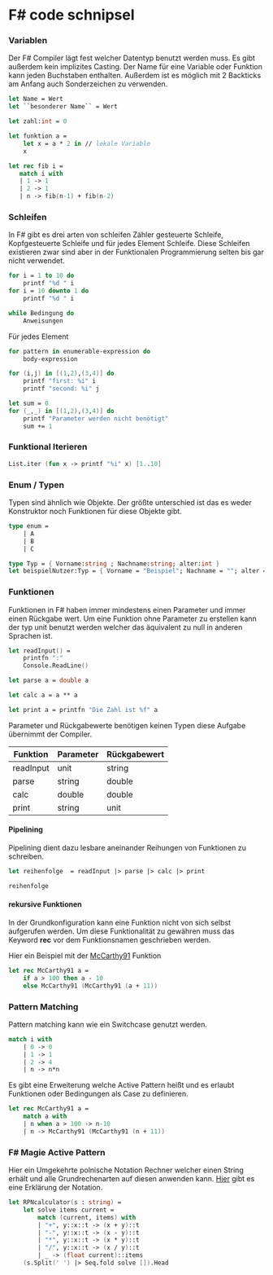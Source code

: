 # F# code schnipsel #


### Variablen

Der F# Compiler lägt fest welcher Datentyp benutzt werden muss. Es gibt außerdem kein implizites Casting. Der Name für eine Variable oder Funktion kann jeden Buchstaben enthalten. Außerdem ist es möglich mit 2 Backticks am Anfang auch Sonderzeichen zu verwenden.

``` fsharp
let Name = Wert
let ``besonderer Name`` = Wert

let zahl:int = 0

let funktion a =
	let x = a * 2 in // lokale Variable
	x

let rec fib i =
   match i with
   | 1 -> 1
   | 2 -> 1
   | n -> fib(n-1) + fib(n-2)
```

### Schleifen

In F# gibt es drei arten von schleifen Zähler gesteuerte Schleife, Kopfgesteuerte Schleife und für jedes Element Schleife. Diese Schleifen existieren zwar sind aber in der Funktionalen Programmierung selten bis gar nicht verwendet.

``` fsharp
for i = 1 to 10 do
    printf "%d " i
for i = 10 downto 1 do
	printf "%d " i
```

``` fsharp
while Bedingung do
    Anweisungen
```

Für jedes Element
``` fsharp
for pattern in enumerable-expression do
    body-expression

for (i,j) in [(1,2),(3,4)] do
	printf "first: %i" i
    printf "second: %i" j

let sum = 0
for (_,_) in [(1,2),(3,4)] do
	printf "Parameter werden nicht benötigt"
    sum += 1

```
### Funktional Iterieren
``` fsharp
List.iter (fun x -> printf "%i" x) [1..10]
```

### Enum / Typen

Typen sind ähnlich wie Objekte. Der größte unterschied ist das es weder Konstruktor noch Funktionen für diese Objekte gibt.

``` fsharp
type enum =
	| A
	| B
	| C

type Typ = { Vorname:string ; Nachname:string; alter:int }
let beispielNutzer:Typ = { Vorname = "Beispiel"; Nachname = ""; alter = 0 }
```

### Funktionen

Funktionen in F# haben immer mindestens einen Parameter und immer einen Rückgabe wert. Um eine Funktion ohne Parameter zu erstellen kann der typ unit benutzt werden welcher das äquivalent zu null in anderen Sprachen ist.

```fsharp
let readInput() =
    printfn ":"
    Console.ReadLine()

let parse a = double a

let calc a = a ** a

let print a = printfn "Die Zahl ist %f" a
```

Parameter und Rückgabewerte benötigen keinen Typen diese Aufgabe übernimmt der Compiler.

| Funktion  | Parameter | Rückgabewert |
| --------- | --------- | ------------ |
| readInput | unit      | string       |
| parse     | string    | double       |
| calc      | double    | double       |
| print     | string    | unit         |



#### Pipelining

Pipelining dient dazu lesbare aneinander Reihungen von Funktionen zu schreiben.

``` fsharp
let reihenfolge  = readInput |> parse |> calc |> print

reihenfolge
```

#### rekursive Funktionen

In der Grundkonfiguration kann eine Funktion nicht von sich selbst aufgerufen werden. Um diese Funktionalität zu gewähren muss das Keyword **rec** vor dem Funktionsnamen geschrieben werden.

Hier ein Beispiel mit der [McCarthy91](https://en.wikipedia.org/wiki/McCarthy_91_function) Funktion

``` fsharp
let rec McCarthy91 a =
    if a > 100 then a - 10
    else McCarthy91 (McCarthy91 (a + 11))
```
### Pattern Matching

Pattern matching kann wie ein Switchcase genutzt werden.

```fsharp
match i with
    | 0 -> 0
    | 1 -> 1
    | 2 -> 4
    | n -> n*n
```

Es gibt eine Erweiterung welche Active Pattern heißt und es erlaubt Funktionen oder Bedingungen als Case zu definieren.

```fsharp
let rec McCarthy91 a =
	match a with
    | n when a > 100 -> n-10
    | n -> McCarthy91 (McCarthy91 (n + 11))
```



### F# Magie Active Pattern

Hier ein Umgekehrte polnische Notation Rechner welcher einen String erhält und alle Grundrechenarten auf diesen anwenden kann. [Hier](<https://de.wikipedia.org/wiki/Umgekehrte_polnische_Notation>) gibt es eine Erklärung der Notation.

``` fsharp
let RPNcalculator(s : string) =
    let solve items current =
        match (current, items) with
        | "+", y::x::t -> (x + y)::t
        | "-", y::x::t -> (x - y)::t
        | "*", y::x::t -> (x * y)::t
        | "/", y::x::t -> (x / y)::t
        | _ -> (float current)::items
    (s.Split(' ') |> Seq.fold solve []).Head
```
